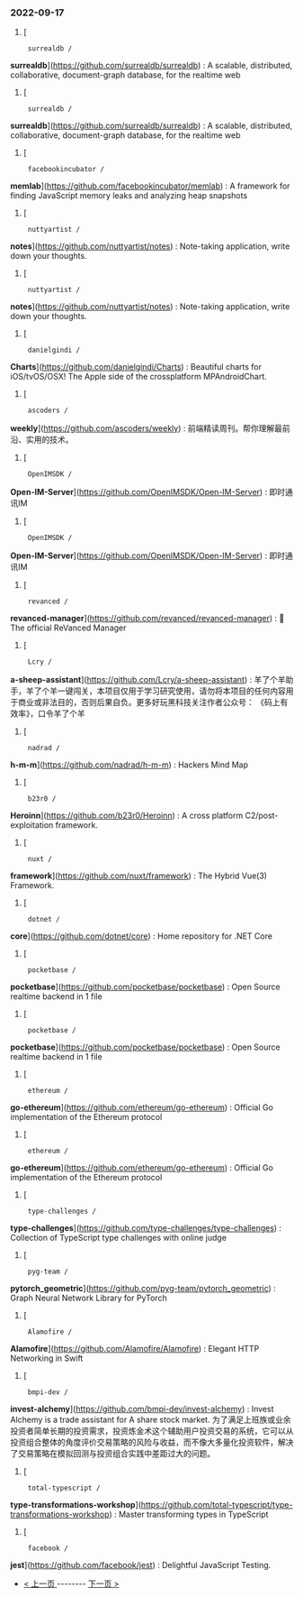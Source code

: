 ### 2022-09-17 
1. [
    

        surrealdb /
**surrealdb**](https://github.com/surrealdb/surrealdb) : A scalable, distributed, collaborative, document-graph database, for the realtime web
1. [
    

        surrealdb /
**surrealdb**](https://github.com/surrealdb/surrealdb) : A scalable, distributed, collaborative, document-graph database, for the realtime web
1. [
    

        facebookincubator /
**memlab**](https://github.com/facebookincubator/memlab) : A framework for finding JavaScript memory leaks and analyzing heap snapshots
1. [
    

        nuttyartist /
**notes**](https://github.com/nuttyartist/notes) : Note-taking application, write down your thoughts.
1. [
    

        nuttyartist /
**notes**](https://github.com/nuttyartist/notes) : Note-taking application, write down your thoughts.
1. [
    

        danielgindi /
**Charts**](https://github.com/danielgindi/Charts) : Beautiful charts for iOS/tvOS/OSX! The Apple side of the crossplatform MPAndroidChart.
1. [
    

        ascoders /
**weekly**](https://github.com/ascoders/weekly) : 前端精读周刊。帮你理解最前沿、实用的技术。
1. [
    

        OpenIMSDK /
**Open-IM-Server**](https://github.com/OpenIMSDK/Open-IM-Server) : 即时通讯IM
1. [
    

        OpenIMSDK /
**Open-IM-Server**](https://github.com/OpenIMSDK/Open-IM-Server) : 即时通讯IM
1. [
    

        revanced /
**revanced-manager**](https://github.com/revanced/revanced-manager) : 💊 The official ReVanced Manager
1. [
    

        Lcry /
**a-sheep-assistant**](https://github.com/Lcry/a-sheep-assistant) : 羊了个羊助手，羊了个羊一键闯关，本项目仅用于学习研究使用，请勿将本项目的任何内容用于商业或非法目的，否则后果自负。更多好玩黑科技关注作者公众号： 《码上有效率》，口令羊了个羊
1. [
    

        nadrad /
**h-m-m**](https://github.com/nadrad/h-m-m) : Hackers Mind Map
1. [
    

        b23r0 /
**Heroinn**](https://github.com/b23r0/Heroinn) : A cross platform C2/post-exploitation framework.
1. [
    

        nuxt /
**framework**](https://github.com/nuxt/framework) : The Hybrid Vue(3) Framework.
1. [
    

        dotnet /
**core**](https://github.com/dotnet/core) : Home repository for .NET Core
1. [
    

        pocketbase /
**pocketbase**](https://github.com/pocketbase/pocketbase) : Open Source realtime backend in 1 file
1. [
    

        pocketbase /
**pocketbase**](https://github.com/pocketbase/pocketbase) : Open Source realtime backend in 1 file
1. [
    

        ethereum /
**go-ethereum**](https://github.com/ethereum/go-ethereum) : Official Go implementation of the Ethereum protocol
1. [
    

        ethereum /
**go-ethereum**](https://github.com/ethereum/go-ethereum) : Official Go implementation of the Ethereum protocol
1. [
    

        type-challenges /
**type-challenges**](https://github.com/type-challenges/type-challenges) : Collection of TypeScript type challenges with online judge
1. [
    

        pyg-team /
**pytorch_geometric**](https://github.com/pyg-team/pytorch_geometric) : Graph Neural Network Library for PyTorch
1. [
    

        Alamofire /
**Alamofire**](https://github.com/Alamofire/Alamofire) : Elegant HTTP Networking in Swift
1. [
    

        bmpi-dev /
**invest-alchemy**](https://github.com/bmpi-dev/invest-alchemy) : Invest Alchemy is a trade assistant for A share stock market. 为了满足上班族或业余投资者简单长期的投资需求，投资炼金术这个辅助用户投资交易的系统，它可以从投资组合整体的角度评价交易策略的风险与收益，而不像大多量化投资软件，解决了交易策略在模拟回测与投资组合实践中差距过大的问题。
1. [
    

        total-typescript /
**type-transformations-workshop**](https://github.com/total-typescript/type-transformations-workshop) : Master transforming types in TypeScript
1. [
    

        facebook /
**jest**](https://github.com/facebook/jest) : Delightful JavaScript Testing. 

- [ < 上一页 ](https://github.com/able8/github-trending-daily-record/blob/master/2022-09-16.md) -------- [ 下一页 > ](https://github.com/able8/github-trending-daily-record/blob/master/2022-09-18.md)
